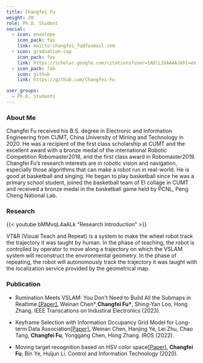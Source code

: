 ```yaml
---
title: Changfei Fu
weight: 20
role: Ph.D. Student
social:
  - icon: envelope 
    icon_pack: fas
    link: mailto:changfei_fu@foxmail.com
  - icon: graduation-cap 
    icon_pack: fas
    link: https://scholar.google.com/citations?user=tADlL1UAAAAJ&hl=en
  - icon_pack: fab
    icon: github
    link: https://github.com/Changfei-Fu

user_groups:
  - Ph.D. Students
---
```

### About Me
Changfei Fu received his B.S. degree in Electronic and Information  Engineering from CUMT, China University of Mining and Technology in  2020. He was a recipient of the first class scholarship at CUMT and the  excellent award with a bronze medal of the international Robotic  Competition Robomaster2018, and the first class award in Robomaster2019. Changfei Fu’s research interests are in robotic vision and navigation,  especially those algorithms that can make a robot run in real-world. He  is good at basketball and singing. He began to play basketball since he  was a primary school student, joined the basketball team of EI collage  in CUMT and received a bronze medal in the basketball game held by PCNL, Peng Cheng National Lab.

### Research
{{< youtube bMMvqL4aALk "Research Introduction" >}}

VT&R (Visual Teach and Repeat) is a system to make the wheel  robot track the trajectory it was taught by human. In the phase of  teaching, the robot is controlled by operator to move along a trajectory on which the VSLAM system will reconstruct the environmental geometry.  In the phase of repeating, the robot will autonomously track the  trajectory it was taught with the localization service provided by the  geometrical map.

### Publication


- Rumination Meets VSLAM: You Don't Need to Build All the Submaps in Realtime.[[Paper].](10.1109/TIE.2023.3327342) Weinan Chen†,**Changfei Fu†**, Shing-Yan Loo, Hong Zhang. IEEE Transcations on Industiral Electronics (2023).

- Keyframe Selection with Information Occupancy Grid Model for Long-term Data Association[[Paper].](https://doi.org/10.1109/IROS47612.2022.9981050) Weinan Chen, Hanjing Ye, Lei Zhu, Chao Tang, **Changfei Fu**, Yonggang Chen, Hong Zhang. IROS (2022).

- Moving target recognition based on HSV color space[[Paper].](https://kns.cnki.net/kcms2/article/abstract?v=o5eMcsLgsI4yHMcKmWtGElwzlP3IWELTDMGzVVJYH16LFIr-_y8GUIcMxbu3adBYC5en_T-d57HAwq2N9eiNVpIPbZJXsaqYq0rOSEWUfevhl3ccwdCucYvSFblNjXM0NU5mip6c2GpVDn9krxvVkw==&uniplatform=NZKPT&language=CHS) **Changfei Fu**, Bin Ye, Huijun Li. Control and Information Technology (2020).
